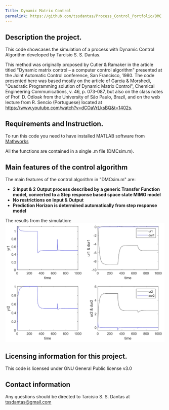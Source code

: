 ```yaml
---
Title: Dynamic Matrix Control
permalink: https://github.com/tssdantas/Process_Control_Portfolio/DMC
---
```


## Description the project.

This code showcases the simulation of a process with Dynamic Control Algorithm developed by Tarcisio S. S. Dantas.

This method was originally proposed by Cutler & Ramaker in the article titled "Dynamic matrix control – a computer
control algorithm" presented at the Joint Automatic Control conference, San Francisco, 1980. The code presented here was based mostly on the article of Garcia & Morshedi, "Quadratic Programming solution of Dynamic Matrix Control", Chemical Engineering Communications, v. 46, p. 073-087, but also on the class notes of Prof. D. Odloak from the University of São Paulo, Brazil, and on the web lecture from R. Sencio (Portuguese) located at https://www.youtube.com/watch?v=dCOaVrLksBQ&t=1402s.

## Requirements and Instruction.

To run this code  you need to have installed MATLAB software from [Mathworks](https://www.mathworks.com/)

All the functions are contained in a single .m file (DMCsim.m).

## Main features of the control algorithm

The main features of the control algorithm in "DMCsim.m" are: 
* **2 Input & 2 Output process described by a generic Transfer Function model, converted to a Step response based space state MIMO model**
* **No restrictions on Input & Output**
* **Prediction Horizon is determined automatically from step response model**

The results from the simulation:
![picture](./img/Results.jpg)

## Licensing information for this project.

This code is licensed under GNU General Public license v3.0

## Contact information

Any questions should be directed to Tarcisio S. S. Dantas at tssdantas@gmail.com
